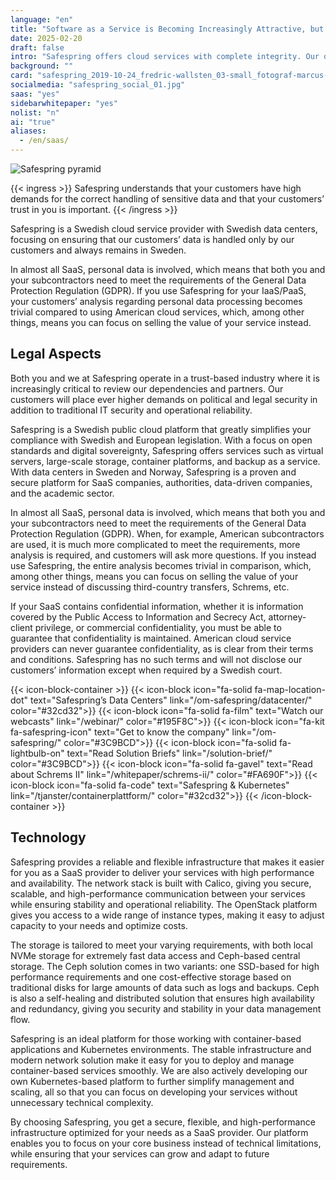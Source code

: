 ```yaml
---
language: "en"
title: "Software as a Service is Becoming Increasingly Attractive, but How is Personal Data Handled?"
date: 2025-02-20
draft: false
intro: "Safespring offers cloud services with complete integrity. Our data centers, located in Sweden, ensure that your data is handled only by you – and never exported outside the country."
background: ""
card: "safespring_2019-10-24_fredric-wallsten_03-small_fotograf-marcus-boberg.jpg"
socialmedia: "safespring_social_01.jpg"
saas: "yes"
sidebarwhitepaper: "yes"
nolist: "n"
ai: "true"
aliases:
  - /en/saas/
---
```


![Safespring pyramid](/img/graphics/safespring-pyramid-2025.svg)

{{< ingress >}}
Safespring understands that your customers have high demands for the correct handling of sensitive data and that your customers’ trust in you is important.
{{< /ingress >}}

Safespring is a Swedish cloud service provider with Swedish data centers, focusing on ensuring that our customers’ data is handled only by our customers and always remains in Sweden.

In almost all SaaS, personal data is involved, which means that both you and your subcontractors need to meet the requirements of the General Data Protection Regulation (GDPR). If you use Safespring for your IaaS/PaaS, your customers’ analysis regarding personal data processing becomes trivial compared to using American cloud services, which, among other things, means you can focus on selling the value of your service instead.

## Legal Aspects

Both you and we at Safespring operate in a trust-based industry where it is increasingly critical to review our dependencies and partners. Our customers will place ever higher demands on political and legal security in addition to traditional IT security and operational reliability.

Safespring is a Swedish public cloud platform that greatly simplifies your compliance with Swedish and European legislation. With a focus on open standards and digital sovereignty, Safespring offers services such as virtual servers, large-scale storage, container platforms, and backup as a service. With data centers in Sweden and Norway, Safespring is a proven and secure platform for SaaS companies, authorities, data-driven companies, and the academic sector.

In almost all SaaS, personal data is involved, which means that both you and your subcontractors need to meet the requirements of the General Data Protection Regulation (GDPR). When, for example, American subcontractors are used, it is much more complicated to meet the requirements, more analysis is required, and customers will ask more questions. If you instead use Safespring, the entire analysis becomes trivial in comparison, which, among other things, means you can focus on selling the value of your service instead of discussing third-country transfers, Schrems, etc.

If your SaaS contains confidential information, whether it is information covered by the Public Access to Information and Secrecy Act, attorney-client privilege, or commercial confidentiality, you must be able to guarantee that confidentiality is maintained. American cloud service providers can never guarantee confidentiality, as is clear from their terms and conditions. Safespring has no such terms and will not disclose our customers’ information except when required by a Swedish court.

{{< icon-block-container >}}
{{< icon-block icon="fa-solid fa-map-location-dot" text="Safespring’s Data Centers" link="/om-safespring/datacenter/" color="#32cd32">}}
{{< icon-block icon="fa-solid fa-film" text="Watch our webcasts" link="/webinar/" color="#195F8C">}}
{{< icon-block icon="fa-kit fa-safespring-icon" text="Get to know the company" link="/om-safespring/" color="#3C9BCD">}}
{{< icon-block icon="fa-solid fa-lightbulb-on" text="Read Solution Briefs" link="/solution-brief/" color="#3C9BCD">}}
{{< icon-block icon="fa-solid fa-gavel" text="Read about Schrems II" link="/whitepaper/schrems-ii/" color="#FA690F">}}
{{< icon-block icon="fa-solid fa-code" text="Safespring & Kubernetes" link="/tjanster/containerplattform/" color="#32cd32">}}
{{< /icon-block-container >}}

## Technology

Safespring provides a reliable and flexible infrastructure that makes it easier for you as a SaaS provider to deliver your services with high performance and availability. The network stack is built with Calico, giving you secure, scalable, and high-performance communication between your services while ensuring stability and operational reliability. The OpenStack platform gives you access to a wide range of instance types, making it easy to adjust capacity to your needs and optimize costs.

The storage is tailored to meet your varying requirements, with both local NVMe storage for extremely fast data access and Ceph-based central storage. The Ceph solution comes in two variants: one SSD-based for high performance requirements and one cost-effective storage based on traditional disks for large amounts of data such as logs and backups. Ceph is also a self-healing and distributed solution that ensures high availability and redundancy, giving you security and stability in your data management flow.

Safespring is an ideal platform for those working with container-based applications and Kubernetes environments. The stable infrastructure and modern network solution make it easy for you to deploy and manage container-based services smoothly. We are also actively developing our own Kubernetes-based platform to further simplify management and scaling, all so that you can focus on developing your services without unnecessary technical complexity.

By choosing Safespring, you get a secure, flexible, and high-performance infrastructure optimized for your needs as a SaaS provider. Our platform enables you to focus on your core business instead of technical limitations, while ensuring that your services can grow and adapt to future requirements.
